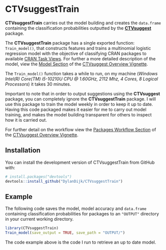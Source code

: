 
<!-- README.md is generated from README.Rmd. Please edit that file -->

# CTVsuggestTrain

<!-- badges: start -->
<!-- badges: end -->

**CTVsuggestTrain** carries out the model building and creates the
`data.frame` containing the classification probabilities outputted by
the [**CTVsuggest**](https://dylandijk.github.io/CTVsuggest/index.html)
package.

The **CTVsuggestTrain** package has a single exported function:
`Train_model()`, that constructs features and trains a multinomial
logistic regression model with the objective of classifying CRAN
packages to available [CRAN Task
Views](https://github.com/cran-task-views/ctv#available-task-views). For
further a more detailed description of the model, view the [Model
Section](https://dylandijk.github.io/CTVsuggest/articles/Package-Overview.html#the-model)
of the [CTVsuggest Overview
Vignette](https://dylandijk.github.io/CTVsuggest/articles/CTVsuggest-Overview.html).

The `Train_model()` function takes a while to run, on my machine
(*Windows Intel(R) Core(TM) i5-10210U CPU @ 1.60GHz, 2112 Mhz, 4 Cores,
8 Logical Processors*) it takes 30 minutes.

Important to note that in order to output suggestions using the
**CTVsuggest** package, you can completely ignore the
**CTVsuggestTrain** package. I will use this package to train the model
weekly in order to keep it up to date. Having this code packaged makes
it easier for me to carry out model training, and makes the model
building transparent for others to inspect how it is carried out.

For further detail on the workflow view the [Packages Workflow
Section](https://dylandijk.github.io/CTVsuggest/articles/CTVsuggest-Overview.html#the-package-workflow)
of the [CTVsuggest Overview
Vignette](https://dylandijk.github.io/CTVsuggest/articles/CTVsuggest-Overview.html).

## Installation

You can install the development version of CTVsuggestTrain from GitHub
with:

``` r
# install.packages("devtools")
devtools::install_github("DylanDijk/CTVsuggestTrain")
```

## Example

The following code saves the model, model accuracy and `data.frame`
containing classification probabilities for packages to an `"OUTPUT"`
directory in your current working directory.

``` r
library(CTVsuggestTrain)
Train_model(save_output = TRUE, save_path = "OUTPUT/")
```

The code example above is the code I run to retrieve an up to date
model.
